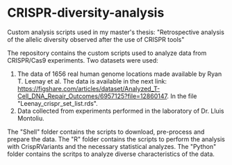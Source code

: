 # CRISPR-diversity-analysis
Custom analysis scripts used in my master's thesis: "Retrospective analysis of the allelic diversity observed after the use of CRISPR tools"

The repository contains the custom scripts used to analyze data from CRISPR/Cas9 experiments. 
Two datasets were used: 
1. The data of 1656 real human genome locations made available by Ryan T. Leenay et al. The data is available in the next link: 
https://figshare.com/articles/dataset/Analyzed_T-Cell_DNA_Repair_Outcomes/6957125?file=12860147. In the file "Leenay_crispr_set_list.rds". 
2. Data collected from experiments performed in the laboratory of Dr. Lluis Montoliu. 

The "Shell" folder contains the scripts to download, pre-process and prepare the data.
The "R" folder contains the scripts to perform the analysis with CrispRVariants and the necessary statistical analyzes.
The "Python" folder contains the scritps to analyze diverse characteristics of the data. 

